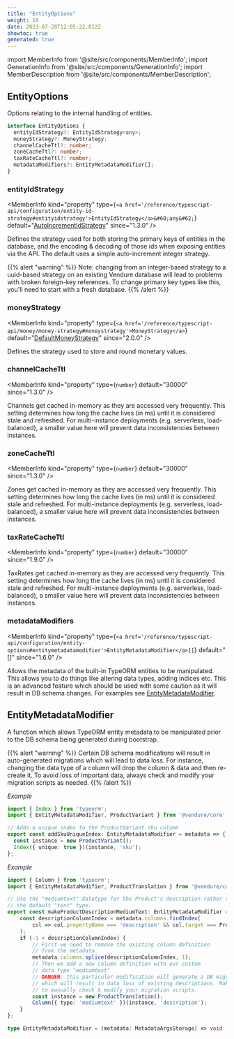 ```yaml
---
title: "EntityOptions"
weight: 10
date: 2023-07-28T12:05:22.012Z
showtoc: true
generated: true
---
```

<!-- This file was generated from the Vendure source. Do not modify. Instead, re-run the "docs:build" script -->
import MemberInfo from '@site/src/components/MemberInfo';
import GenerationInfo from '@site/src/components/GenerationInfo';
import MemberDescription from '@site/src/components/MemberDescription';


## EntityOptions

<GenerationInfo sourceFile="packages/core/src/config/vendure-config.ts" sourceLine="913" packageName="@vendure/core" since="1.3.0" />

Options relating to the internal handling of entities.

```ts title="Signature"
interface EntityOptions {
  entityIdStrategy?: EntityIdStrategy<any>;
  moneyStrategy?: MoneyStrategy;
  channelCacheTtl?: number;
  zoneCacheTtl?: number;
  taxRateCacheTtl?: number;
  metadataModifiers?: EntityMetadataModifier[];
}
```

<div className="members-wrapper">

### entityIdStrategy

<MemberInfo kind="property" type={`<a href='/reference/typescript-api/configuration/entity-id-strategy#entityidstrategy'>EntityIdStrategy</a>&#60;any&#62;`} default="<a href='/reference/typescript-api/configuration/entity-id-strategy#autoincrementidstrategy'>AutoIncrementIdStrategy</a>"  since="1.3.0"  />

Defines the strategy used for both storing the primary keys of entities
in the database, and the encoding & decoding of those ids when exposing
entities via the API. The default uses a simple auto-increment integer
strategy.

{{% alert "warning" %}}
Note: changing from an integer-based strategy to a uuid-based strategy
on an existing Vendure database will lead to problems with broken foreign-key
references. To change primary key types like this, you'll need to start with
a fresh database.
{{% /alert %}}
### moneyStrategy

<MemberInfo kind="property" type={`<a href='/reference/typescript-api/money/money-strategy#moneystrategy'>MoneyStrategy</a>`} default="<a href='/reference/typescript-api/money/default-money-strategy#defaultmoneystrategy'>DefaultMoneyStrategy</a>"  since="2.0.0"  />

Defines the strategy used to store and round monetary values.
### channelCacheTtl

<MemberInfo kind="property" type={`number`} default="30000"  since="1.3.0"  />

Channels get cached in-memory as they are accessed very frequently. This
setting determines how long the cache lives (in ms) until it is considered stale and
refreshed. For multi-instance deployments (e.g. serverless, load-balanced), a
smaller value here will prevent data inconsistencies between instances.
### zoneCacheTtl

<MemberInfo kind="property" type={`number`} default="30000"  since="1.3.0"  />

Zones get cached in-memory as they are accessed very frequently. This
setting determines how long the cache lives (in ms) until it is considered stale and
refreshed. For multi-instance deployments (e.g. serverless, load-balanced), a
smaller value here will prevent data inconsistencies between instances.
### taxRateCacheTtl

<MemberInfo kind="property" type={`number`} default="30000"  since="1.9.0"  />

TaxRates get cached in-memory as they are accessed very frequently. This
setting determines how long the cache lives (in ms) until it is considered stale and
refreshed. For multi-instance deployments (e.g. serverless, load-balanced), a
smaller value here will prevent data inconsistencies between instances.
### metadataModifiers

<MemberInfo kind="property" type={`<a href='/reference/typescript-api/configuration/entity-options#entitymetadatamodifier'>EntityMetadataModifier</a>[]`} default="[]"  since="1.6.0"  />

Allows the metadata of the built-in TypeORM entities to be manipulated. This allows you
to do things like altering data types, adding indices etc. This is an advanced feature
which should be used with some caution as it will result in DB schema changes. For examples
see <a href='/reference/typescript-api/configuration/entity-options#entitymetadatamodifier'>EntityMetadataModifier</a>.


</div>


## EntityMetadataModifier

<GenerationInfo sourceFile="packages/core/src/config/entity-metadata/entity-metadata-modifier.ts" sourceLine="56" packageName="@vendure/core" since="1.6.0" />

A function which allows TypeORM entity metadata to be manipulated prior to the DB schema being generated
during bootstrap.

{{% alert "warning" %}}
Certain DB schema modifications will result in auto-generated migrations which will lead to data loss. For instance,
changing the data type of a column will drop the column & data and then re-create it. To avoid loss of important data,
always check and modify your migration scripts as needed.
{{% /alert %}}

*Example*

```ts
import { Index } from 'typeorm';
import { EntityMetadataModifier, ProductVariant } from '@vendure/core';

// Adds a unique index to the ProductVariant.sku column
export const addSkuUniqueIndex: EntityMetadataModifier = metadata => {
  const instance = new ProductVariant();
  Index({ unique: true })(instance, 'sku');
};
```

*Example*

```ts
import { Column } from 'typeorm';
import { EntityMetadataModifier, ProductTranslation } from '@vendure/core';

// Use the "mediumtext" datatype for the Product's description rather than
// the default "text" type.
export const makeProductDescriptionMediumText: EntityMetadataModifier = metadata => {
    const descriptionColumnIndex = metadata.columns.findIndex(
        col => col.propertyName === 'description' && col.target === ProductTranslation,
    );
    if (-1 < descriptionColumnIndex) {
        // First we need to remove the existing column definition
        // from the metadata.
        metadata.columns.splice(descriptionColumnIndex, 1);
        // Then we add a new column definition with our custom
        // data type "mediumtext"
        // DANGER: this particular modification will generate a DB migration
        // which will result in data loss of existing descriptions. Make sure
        // to manually check & modify your migration scripts.
        const instance = new ProductTranslation();
        Column({ type: 'mediumtext' })(instance, 'description');
    }
};
```

```ts title="Signature"
type EntityMetadataModifier = (metadata: MetadataArgsStorage) => void | Promise<void>
```
